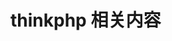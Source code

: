 <!--
 * @Author: 程英明
 * @Date: 2022-03-10 15:08:33
 * @LastEditTime: 2022-03-10 16:26:43
 * @LastEditors: 程英明
 * @Description: 
 * @FilePath: \doc-man\docs\devframe\thinkphp\index.md
 * QQ:504875043@qq.com
-->
# thinkphp 相关内容